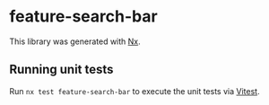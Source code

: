 # feature-search-bar

This library was generated with [Nx](https://nx.dev).

## Running unit tests

Run `nx test feature-search-bar` to execute the unit tests via [Vitest](https://vitest.dev/).
